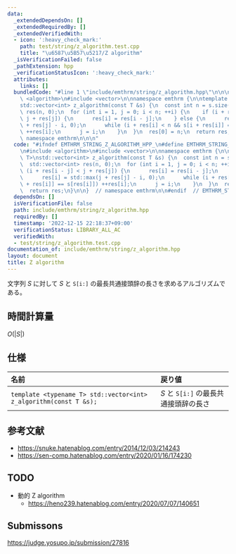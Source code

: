 ```yaml
---
data:
  _extendedDependsOn: []
  _extendedRequiredBy: []
  _extendedVerifiedWith:
  - icon: ':heavy_check_mark:'
    path: test/string/z_algorithm.test.cpp
    title: "\u6587\u5B57\u5217/Z algorithm"
  _isVerificationFailed: false
  _pathExtension: hpp
  _verificationStatusIcon: ':heavy_check_mark:'
  attributes:
    links: []
  bundledCode: "#line 1 \"include/emthrm/string/z_algorithm.hpp\"\n\n\n\n#include\
    \ <algorithm>\n#include <vector>\n\nnamespace emthrm {\n\ntemplate <typename T>\n\
    std::vector<int> z_algorithm(const T &s) {\n  const int n = s.size();\n  std::vector<int>\
    \ res(n, 0);\n  for (int i = 1, j = 0; i < n; ++i) {\n    if (i + res[i - j] <\
    \ j + res[j]) {\n      res[i] = res[i - j];\n    } else {\n      res[i] = std::max(j\
    \ + res[j] - i, 0);\n      while (i + res[i] < n && s[i + res[i]] == s[res[i]])\
    \ ++res[i];\n      j = i;\n    }\n  }\n  res[0] = n;\n  return res;\n}\n\n}  //\
    \ namespace emthrm\n\n\n"
  code: "#ifndef EMTHRM_STRING_Z_ALGORITHM_HPP_\n#define EMTHRM_STRING_Z_ALGORITHM_HPP_\n\
    \n#include <algorithm>\n#include <vector>\n\nnamespace emthrm {\n\ntemplate <typename\
    \ T>\nstd::vector<int> z_algorithm(const T &s) {\n  const int n = s.size();\n\
    \  std::vector<int> res(n, 0);\n  for (int i = 1, j = 0; i < n; ++i) {\n    if\
    \ (i + res[i - j] < j + res[j]) {\n      res[i] = res[i - j];\n    } else {\n\
    \      res[i] = std::max(j + res[j] - i, 0);\n      while (i + res[i] < n && s[i\
    \ + res[i]] == s[res[i]]) ++res[i];\n      j = i;\n    }\n  }\n  res[0] = n;\n\
    \  return res;\n}\n\n}  // namespace emthrm\n\n#endif  // EMTHRM_STRING_Z_ALGORITHM_HPP_\n"
  dependsOn: []
  isVerificationFile: false
  path: include/emthrm/string/z_algorithm.hpp
  requiredBy: []
  timestamp: '2022-12-15 22:18:37+09:00'
  verificationStatus: LIBRARY_ALL_AC
  verifiedWith:
  - test/string/z_algorithm.test.cpp
documentation_of: include/emthrm/string/z_algorithm.hpp
layout: document
title: Z algorithm
---
```


文字列 $S$ に対して $S$ と `S[i:]` の最長共通接頭辞の長さを求めるアルゴリズムである。


## 時間計算量

$O(\lvert S \rvert)$


## 仕様

|名前|戻り値|
|:--|:--|
|`template <typename T> std::vector<int> z_algorithm(const T &s);`|$S$ と `S[i:]` の最長共通接頭辞の長さ|


## 参考文献

- https://snuke.hatenablog.com/entry/2014/12/03/214243
- https://sen-comp.hatenablog.com/entry/2020/01/16/174230


## TODO

- 動的 Z algorithm
  - https://heno239.hatenablog.com/entry/2020/07/07/140651


## Submissons

https://judge.yosupo.jp/submission/27816
